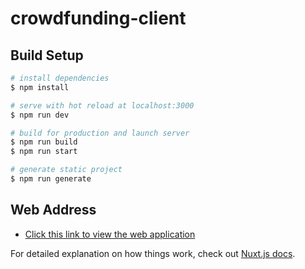 # crowdfunding-client

## Build Setup

```bash
# install dependencies
$ npm install

# serve with hot reload at localhost:3000
$ npm run dev

# build for production and launch server
$ npm run build
$ npm run start

# generate static project
$ npm run generate
```

## Web Address

- [Click this link to view the web application](https://632d9087bb117102bdbf28b8--titan-crowdfunding-app.netlify.app/)

For detailed explanation on how things work, check out [Nuxt.js docs](https://nuxtjs.org).

